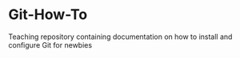 # Git-How-To
Teaching repository containing documentation on how to install and configure Git for newbies

